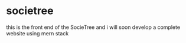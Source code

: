 # societree
this is the front end of the SocieTree
and i will soon develop a complete website using mern stack
